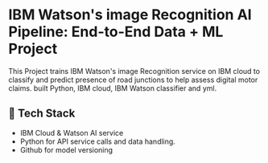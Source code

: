 
#  IBM Watson's image Recognition AI Pipeline: End-to-End Data + ML Project

This Project trains IBM Watson's image Recognition service on IBM cloud to classify and predict presence of road junctions to help assess digital motor claims. built Python, IBM cloud, IBM Watson classifier and yml.

## 🔧 Tech Stack
- IBM Cloud & Watson AI service
- Python for API service calls and data handling.
- Github for model versioning

